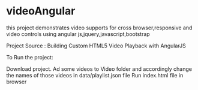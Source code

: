 # videoAngular
this project demonstrates video supports for cross browser,responsive and video controls  using angular js,jquery,javascript,bootstrap

Project Source : Building Custom HTML5 Video Playback with AngularJS

To Run the project:

Download project.
Ad some videos to Video folder and accordingly change the names of those videos in data/playlist.json file
Run index.html file in browser
